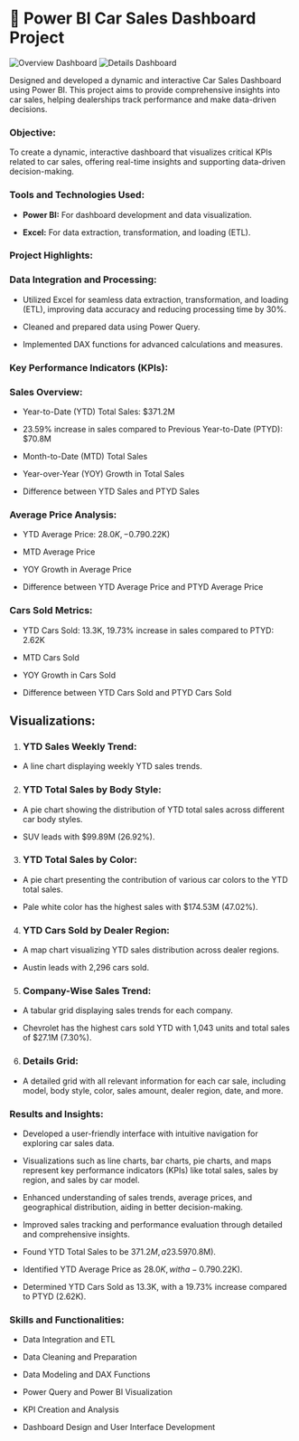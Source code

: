 # 🚗 Power BI Car Sales Dashboard Project

![Overview Dashboard](https://github.com/user-attachments/assets/7d6c640a-4f4d-436c-9e0e-93e9f68f10dd)
![Details Dashboard](https://github.com/user-attachments/assets/6c61d214-4460-4482-abc2-db9ddc2ff422)



Designed and developed a dynamic and interactive Car Sales Dashboard using Power BI. This project aims to provide comprehensive insights into car sales, helping dealerships track performance and make data-driven decisions.

### Objective:
To create a dynamic, interactive dashboard that visualizes critical KPIs related to car sales, offering real-time insights and supporting data-driven decision-making.

### Tools and Technologies Used:
* **Power BI:** For dashboard development and data visualization.

* **Excel:** For data extraction, transformation, and loading (ETL).

### Project Highlights:
### Data Integration and Processing:

* Utilized Excel for seamless data extraction, transformation, and loading (ETL), improving data accuracy and reducing processing time by 30%.

* Cleaned and prepared data using Power Query.

* Implemented DAX functions for advanced calculations and measures.

### Key Performance Indicators (KPIs):
### Sales Overview:

* Year-to-Date (YTD) Total Sales: $371.2M

* 23.59% increase in sales compared to Previous Year-to-Date (PTYD): $70.8M

* Month-to-Date (MTD) Total Sales

* Year-over-Year (YOY) Growth in Total Sales

* Difference between YTD Sales and PTYD Sales

### Average Price Analysis:

* YTD Average Price: $28.0K, -0.79% decrease in average price compared to PTYD: ($0.22K)

* MTD Average Price

* YOY Growth in Average Price

* Difference between YTD Average Price and PTYD Average Price

### Cars Sold Metrics:

* YTD Cars Sold: 13.3K, 19.73% increase in sales compared to PTYD: 2.62K

* MTD Cars Sold

* YOY Growth in Cars Sold

* Difference between YTD Cars Sold and PTYD Cars Sold

## Visualizations:

1. ### YTD Sales Weekly Trend:

* A line chart displaying weekly YTD sales trends.

2. ### YTD Total Sales by Body Style:

* A pie chart showing the distribution of YTD total sales across different car body styles.

* SUV leads with $99.89M (26.92%).

3. ### YTD Total Sales by Color:

* A pie chart presenting the contribution of various car colors to the YTD total sales.

* Pale white color has the highest sales with $174.53M (47.02%).

4. ### YTD Cars Sold by Dealer Region:

* A map chart visualizing YTD sales distribution across dealer regions.

* Austin leads with 2,296 cars sold.

5. ### Company-Wise Sales Trend:

* A tabular grid displaying sales trends for each company.

* Chevrolet has the highest cars sold YTD with 1,043 units and total sales of $27.1M (7.30%).

6. ### Details Grid:

* A detailed grid with all relevant information for each car sale, including model, body style, color, sales amount, dealer region, date, and more.

### Results and Insights:

* Developed a user-friendly interface with intuitive navigation for exploring car sales data.

* Visualizations such as line charts, bar charts, pie charts, and maps represent key performance indicators (KPIs) like total sales, sales by region, and sales by car model.

* Enhanced understanding of sales trends, average prices, and geographical distribution, aiding in better decision-making.

* Improved sales tracking and performance evaluation through detailed and comprehensive insights.

* Found YTD Total Sales to be $371.2M, a 23.59% increase compared to PTYD ($70.8M).

* Identified YTD Average Price as $28.0K, with a -0.79% decrease compared to PTYD ($0.22K).

* Determined YTD Cars Sold as 13.3K, with a 19.73% increase compared to PTYD (2.62K).

### Skills and Functionalities:

* Data Integration and ETL

* Data Cleaning and Preparation

* Data Modeling and DAX Functions

* Power Query and Power BI Visualization

* KPI Creation and Analysis

* Dashboard Design and User Interface Development
